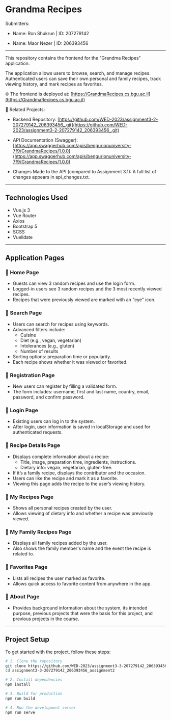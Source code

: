 # Grandma Recipes

Submitters:

- Name: Ron Shukrun | ID: 207279142

- Name: Maor Nezer  | ID: 206393456

---

This repository contains the frontend for the "Grandma Recipes" application.

The application allows users to browse, search, and manage recipes. Authenticated users can save their own personal and family recipes, track viewing history, and mark recipes as favorites.

🌐 The frontend is deployed at: [https://GrandmaRecipes.cs.bgu.ac.il](https://GrandmaRecipes.cs.bgu.ac.il)

📂 Related Projects:

- Backend Repository: [https://github.com/WED-2023/assignment3-2-207279142_206393456_.git](https://github.com/WED-2023/assignment3-2-207279142_206393456_.git)
- API Documentation (Swagger): [https://app.swaggerhub.com/apis/bengurionuniversity-7f9/GrandmaRecipes/1.0.0](https://app.swaggerhub.com/apis/bengurionuniversity-7f9/GrandmaRecipes/1.0.0)

- Changes Made to the API (compared to Assignment 3.1): A full list of changes appears in api_changes.txt.

---

## Technologies Used

- Vue.js 3 
- Vue Router
- Axios
- Bootstrap 5
- SCSS 
- Vuelidate 

---
## Application Pages

### 🔹 Home Page

- Guests can view 3 random recipes and use the login form.
- Logged-in users see 3 random recipes and the 3 most recently viewed recipes.
- Recipes that were previously viewed are marked with an "eye" icon.

### 🔹 Search Page

- Users can search for recipes using keywords.
- Advanced filters include:
  - Cuisine
  - Diet (e.g., vegan, vegetarian)
  - Intolerances (e.g., gluten)
  - Number of results
- Sorting options: preparation time or popularity.
- Each recipe shows whether it was viewed or favorited.

### 🔹 Registration Page

- New users can register by filling a validated form.
- The form includes: username, first and last name, country, email, password, and confirm password.

### 🔹 Login Page

- Existing users can log in to the system.
- After login, user information is saved in localStorage and used for authenticated requests.

### 🔹 Recipe Details Page

- Displays complete information about a recipe:
  - Title, image, preparation time, ingredients, instructions.
  - Dietary info: vegan, vegetarian, gluten-free.
- If it’s a family recipe, displays the contributor and the occasion.
- Users can like the recipe and mark it as a favorite.
- Viewing this page adds the recipe to the user’s viewing history.

### 🔹 My Recipes Page

- Shows all personal recipes created by the user.
- Allows viewing of dietary info and whether a recipe was previously viewed.

### 🔹 My Family Recipes Page

- Displays all family recipes added by the user.
- Also shows the family member's name and the event the recipe is related to.

### 🔹 Favorites Page

- Lists all recipes the user marked as favorite.
- Allows quick access to favorite content from anywhere in the app.

### 🔹 About Page

- Provides background information about the system, its intended purpose, previous projects that were the basis for this project, and previous projects in the course.

---

## Project Setup

To get started with the project, follow these steps:

```bash
# 1. Clone the repository
git clone https://github.com/WED-2023/assignment3-3-207279142_206393456_assignment2.git
cd assignment3-3-207279142_206393456_assignment2

# 2. Install dependencies
npm install

# 3. Build for production
npm run build

# 4. Run the development server
npm run serve


